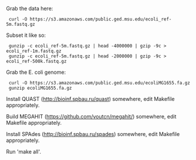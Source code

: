 Grab the data here:

     curl -O https://s3.amazonaws.com/public.ged.msu.edu/ecoli_ref-5m.fastq.gz

Subset it like so:

     gunzip -c ecoli_ref-5m.fastq.gz | head -4000000 | gzip -9c > ecoli_ref-1m.fastq.gz
     gunzip -c ecoli_ref-5m.fastq.gz | head -2000000 | gzip -9c > ecoli_ref-500k.fastq.gz

Grab the E. coli genome:

     curl -O https://s3.amazonaws.com/public.ged.msu.edu/ecoliMG1655.fa.gz
     gunzip ecoliMG1655.fa.gz

Install QUAST (http://bioinf.spbau.ru/quast) somewhere, edit Makefile appropriately.

Build MEGAHIT (https://github.com/voutcn/megahit/) somewhere, edit Makefile appropriately.

Install SPAdes (http://bioinf.spbau.ru/spades) somewhere, edit Makefile appropriately.

Run 'make all'.
